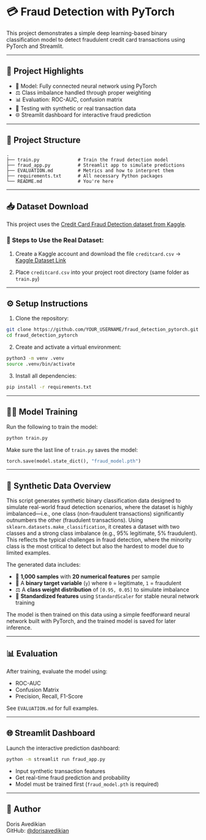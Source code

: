 # 💳 Fraud Detection with PyTorch

This project demonstrates a simple deep learning-based binary classification model to detect fraudulent credit card transactions using PyTorch and Streamlit.

---

## 🚀 Project Highlights

- 🧠 Model: Fully connected neural network using PyTorch
- ⚖️ Class imbalance handled through proper weighting
- 📊 Evaluation: ROC-AUC, confusion matrix
- 🧪 Testing with synthetic or real transaction data
- 🌐 Streamlit dashboard for interactive fraud prediction

---

## 📁 Project Structure

```
.
├── train.py              # Train the fraud detection model
├── fraud_app.py          # Streamlit app to simulate predictions
├── EVALUATION.md         # Metrics and how to interpret them
├── requirements.txt      # All necessary Python packages
└── README.md             # You're here
```

---

## 📥 Dataset Download

This project uses the [Credit Card Fraud Detection dataset from Kaggle](https://www.kaggle.com/datasets/mlg-ulb/creditcardfraud).

### 🔄 Steps to Use the Real Dataset:

1. Create a Kaggle account and download the file `creditcard.csv`
   → [Kaggle Dataset Link](https://www.kaggle.com/datasets/mlg-ulb/creditcardfraud)

2. Place `creditcard.csv` into your project root directory (same folder as `train.py`)

---

## ⚙️ Setup Instructions

1. Clone the repository:
```bash
git clone https://github.com/YOUR_USERNAME/fraud_detection_pytorch.git
cd fraud_detection_pytorch
```

2. Create and activate a virtual environment:
```bash
python3 -m venv .venv
source .venv/bin/activate
```

3. Install all dependencies:
```bash
pip install -r requirements.txt
```

---

## 🏋️‍♀️ Model Training

Run the following to train the model:
```bash
python train.py
```

Make sure the last line of `train.py` saves the model:
```python
torch.save(model.state_dict(), "fraud_model.pth")
```

---

## 🧾 Synthetic Data Overview

This script generates synthetic binary classification data designed to simulate real-world fraud detection scenarios, where the dataset is highly imbalanced—i.e., one class (non-fraudulent transactions) significantly outnumbers the other (fraudulent transactions). Using `sklearn.datasets.make_classification`, it creates a dataset with two classes and a strong class imbalance (e.g., 95% legitimate, 5% fraudulent). This reflects the typical challenges in fraud detection, where the minority class is the most critical to detect but also the hardest to model due to limited examples.

The generated data includes:

- 🧮 **1,000 samples** with **20 numerical features** per sample  
- 🎯 A **binary target variable** (`y`) where `0` = legitimate, `1` = fraudulent  
- ⚖️ A **class weight distribution** of `[0.95, 0.05]` to simulate imbalance  
- 🧼 **Standardized features** using `StandardScaler` for stable neural network training  

The model is then trained on this data using a simple feedforward neural network built with PyTorch, and the trained model is saved for later inference.

---

## 📊 Evaluation

After training, evaluate the model using:
- ROC-AUC
- Confusion Matrix
- Precision, Recall, F1-Score

See `EVALUATION.md` for full examples.

---

## 🌐 Streamlit Dashboard

Launch the interactive prediction dashboard:
```bash
python -m streamlit run fraud_app.py
```

- Input synthetic transaction features
- Get real-time fraud prediction and probability
- Model must be trained first (`fraud_model.pth` is required)

---

## 👤 Author

Doris Avedikian  
GitHub: [@dorisavedikian](https://github.com/dorisavedikian)

